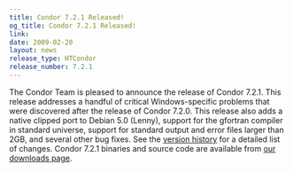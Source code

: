 ```yaml
---
title: Condor 7.2.1 Released!
og_title: Condor 7.2.1 Released!
link: 
date: 2009-02-20
layout: news
release_type: HTCondor
release_number: 7.2.1
---
```


The Condor Team is pleased to announce the release of Condor 7.2.1. This release addresses a handful of critical Windows-specific problems that were discovered after the release of Condor 7.2.0. This release also adds a native clipped port to Debian 5.0 (Lenny), support for the gfortran compiler in standard universe, support for standard output and error files larger than 2GB, and several other bug fixes. See the <a href="manual/latest-stable/9_Version_History.html">version history</a> for a detailed list of changes. Condor 7.2.1 binaries and source code are available from <a href="downloads/">our downloads page</a>. 

